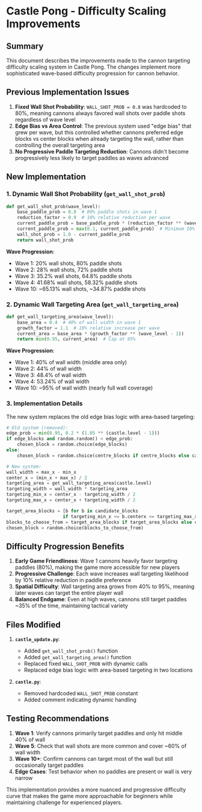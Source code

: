 # Castle Pong - Difficulty Scaling Improvements

## Summary
This document describes the improvements made to the cannon targeting difficulty scaling system in Castle Pong. The changes implement more sophisticated wave-based difficulty progression for cannon behavior.

## Previous Implementation Issues
1. **Fixed Wall Shot Probability**: `WALL_SHOT_PROB = 0.8` was hardcoded to 80%, meaning cannons always favored wall shots over paddle shots regardless of wave level
2. **Edge Bias vs Area Control**: The previous system used "edge bias" that grew per wave, but this controlled whether cannons preferred edge blocks vs center blocks when already targeting the wall, rather than controlling the overall targeting area
3. **No Progressive Paddle Targeting Reduction**: Cannons didn't become progressively less likely to target paddles as waves advanced

## New Implementation

### 1. Dynamic Wall Shot Probability (`get_wall_shot_prob`)
```python
def get_wall_shot_prob(wave_level):
    base_paddle_prob = 0.8  # 80% paddle shots in wave 1
    reduction_factor = 0.9  # 10% relative reduction per wave
    current_paddle_prob = base_paddle_prob * (reduction_factor ** (wave_level - 1))
    current_paddle_prob = max(0.1, current_paddle_prob)  # Minimum 10% paddle targeting
    wall_shot_prob = 1.0 - current_paddle_prob
    return wall_shot_prob
```

**Wave Progression**:
- Wave 1: 20% wall shots, 80% paddle shots
- Wave 2: 28% wall shots, 72% paddle shots  
- Wave 3: 35.2% wall shots, 64.8% paddle shots
- Wave 4: 41.68% wall shots, 58.32% paddle shots
- Wave 10: ~65.13% wall shots, ~34.87% paddle shots

### 2. Dynamic Wall Targeting Area (`get_wall_targeting_area`)
```python
def get_wall_targeting_area(wave_level):
    base_area = 0.4  # 40% of wall width in wave 1
    growth_factor = 1.1  # 10% relative increase per wave
    current_area = base_area * (growth_factor ** (wave_level - 1))
    return min(0.95, current_area)  # Cap at 95%
```

**Wave Progression**:
- Wave 1: 40% of wall width (middle area only)
- Wave 2: 44% of wall width
- Wave 3: 48.4% of wall width  
- Wave 4: 53.24% of wall width
- Wave 10: ~95% of wall width (nearly full wall coverage)

### 3. Implementation Details

The new system replaces the old edge bias logic with area-based targeting:

```python
# Old system (removed):
edge_prob = min(0.95, 0.2 * (1.05 ** (castle.level - 1)))
if edge_blocks and random.random() < edge_prob:
    chosen_block = random.choice(edge_blocks)
else:
    chosen_block = random.choice(centre_blocks if centre_blocks else candidate_blocks)

# New system:
wall_width = max_x - min_x
center_x = (min_x + max_x) / 2
targeting_area = get_wall_targeting_area(castle.level)
targeting_width = wall_width * targeting_area
targeting_min_x = center_x - targeting_width / 2
targeting_max_x = center_x + targeting_width / 2

target_area_blocks = [b for b in candidate_blocks 
                     if targeting_min_x <= b.centerx <= targeting_max_x]
blocks_to_choose_from = target_area_blocks if target_area_blocks else candidate_blocks
chosen_block = random.choice(blocks_to_choose_from)
```

## Difficulty Progression Benefits

1. **Early Game Friendliness**: Wave 1 cannons heavily favor targeting paddles (80%), making the game more accessible for new players
2. **Progressive Challenge**: Each wave increases wall targeting likelihood by 10% relative reduction in paddle preference
3. **Spatial Difficulty**: Wall targeting area grows from 40% to 95%, meaning later waves can target the entire player wall
4. **Balanced Endgame**: Even at high waves, cannons still target paddles ~35% of the time, maintaining tactical variety

## Files Modified

1. **`castle_update.py`**:
   - Added `get_wall_shot_prob()` function
   - Added `get_wall_targeting_area()` function 
   - Replaced fixed `WALL_SHOT_PROB` with dynamic calls
   - Replaced edge bias logic with area-based targeting in two locations

2. **`castle.py`**:
   - Removed hardcoded `WALL_SHOT_PROB` constant
   - Added comment indicating dynamic handling

## Testing Recommendations

1. **Wave 1**: Verify cannons primarily target paddles and only hit middle 40% of wall
2. **Wave 5**: Check that wall shots are more common and cover ~60% of wall width
3. **Wave 10+**: Confirm cannons can target most of the wall but still occasionally target paddles
4. **Edge Cases**: Test behavior when no paddles are present or wall is very narrow

This implementation provides a more nuanced and progressive difficulty curve that makes the game more approachable for beginners while maintaining challenge for experienced players.